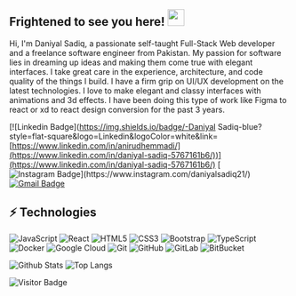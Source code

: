 ## Frightened to see you here! <img src="https://raw.githubusercontent.com/aemmadi/aemmadi/master/wave.gif" width="30">

Hi, I'm Daniyal Sadiq, a passionate self-taught Full-Stack Web developer and a freelance
software engineer from Pakistan. My passion for software lies in dreaming up ideas and
making them come true with elegant interfaces. I take great care in the experience,
architecture, and code quality of the things I build. I have a firm grip on UI/UX
development on the latest technologies. I love to make elegant and classy interfaces with
animations and 3d effects. I have been doing this type of work like Figma to react or xd to
react design conversion for the past 3 years.

[![Linkedin Badge](https://img.shields.io/badge/-Daniyal Sadiq-blue?style=flat-square&logo=Linkedin&logoColor=white&link=[https://www.linkedin.com/in/anirudhemmadi/](https://www.linkedin.com/in/daniyal-sadiq-5767161b6/))](https://www.linkedin.com/in/daniyal-sadiq-5767161b6/)
[![Instagram Badge](https://img.shields.io/badge/-daniyalsadiq21-purple?style=flat-square&logo=instagram&logoColor=white&link=[https://instagram.com/kanna6501/](https://www.instagram.com/daniyalsadiq21/))](https://www.instagram.com/daniyalsadiq21/)
[![Gmail Badge](https://img.shields.io/badge/-daniyalsadiq4@gmail.com-c14438?style=flat-square&logo=Gmail&logoColor=white&link=mailto:daniyalsadiq4@gmail.com)](mailto:daniyalsadiq4@gmail.com)

## ⚡ Technologies

![JavaScript](https://img.shields.io/badge/-JavaScript-black?style=flat-square&logo=javascript)
![React](https://img.shields.io/badge/-React-black?style=flat-square&logo=react)
![HTML5](https://img.shields.io/badge/-HTML5-E34F26?style=flat-square&logo=html5&logoColor=white)
![CSS3](https://img.shields.io/badge/-CSS3-1572B6?style=flat-square&logo=css3)
![Bootstrap](https://img.shields.io/badge/-Bootstrap-563D7C?style=flat-square&logo=bootstrap)
![TypeScript](https://img.shields.io/badge/-TypeScript-007ACC?style=flat-square&logo=typescript)
![Docker](https://img.shields.io/badge/-Docker-black?style=flat-square&logo=docker)
![Google Cloud](https://img.shields.io/badge/Google%20Cloud-black?style=flat-square&logo=google-cloud)
![Git](https://img.shields.io/badge/-Git-black?style=flat-square&logo=git)
![GitHub](https://img.shields.io/badge/-GitHub-181717?style=flat-square&logo=github)
![GitLab](https://img.shields.io/badge/-GitLab-FCA121?style=flat-square&logo=gitlab)
![BitBucket](https://img.shields.io/badge/-BitBucket-darkblue?style=flat-square&logo=bitbucket)

![Github Stats](https://github-readme-stats.vercel.app/api?username=daniyal8&count_private=true&show_icons=true&include_all_commits=true)
![Top Langs](https://github-readme-stats.vercel.app/api/top-langs/?username=daniyal8&hide=TeX&layout=compact)

![Visitor Badge](https://visitor-badge.laobi.icu/badge?page_id=daniyal8.daniyal8)

